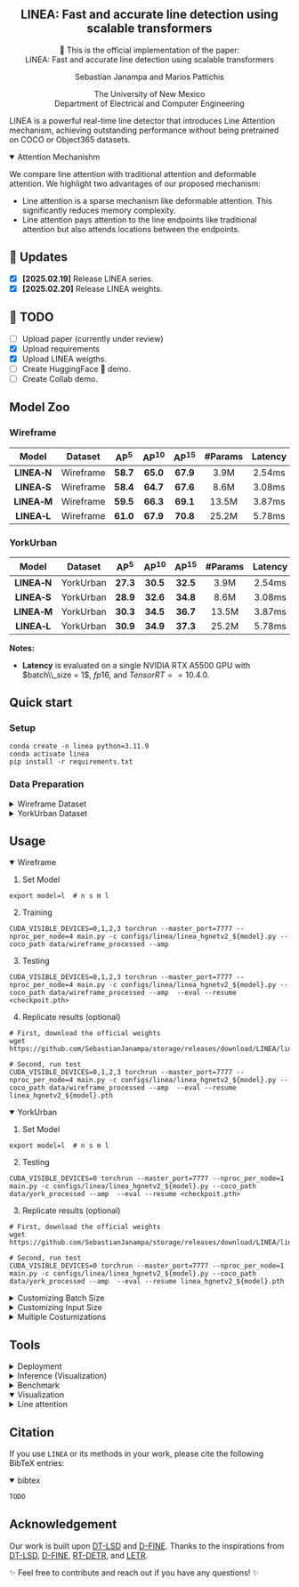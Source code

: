 
<h2 align="center">
  LINEA: Fast and accurate line detection using scalable transformers
</h2>

<p align="center">
    📄 This is the official implementation of the paper:
    <br>
   LINEA: Fast and accurate line detection using scalable transformers
</p>



<p align="center">
Sebastian Janampa and Marios Pattichis
</p>

<p align="center">
The University of New Mexico
  <br>
Department of Electrical and Computer Engineering
</p>

LINEA is a powerful real-time line detector that introduces Line Attention mechanism,
achieving outstanding performance without being pretrained on COCO or Object365 datasets. 

<details open>
<summary> Attention Mechanishm </summary>

We compare line attention with traditional attention and deformable attention.
We highlight two advantages of our proposed mechanism:

- Line attention is a sparse mechanism like deformable attention. This significantly reduces memory complexity.
- Line attention pays attention to the line endpoints like traditional attention but also attends locations between the endpoints.

</details>

## 🚀 Updates
- [x] **\[2025.02.19\]** Release LINEA series.
- [x] **\[2025.02.20\]** Release LINEA weights.

## 📝 TODO
- [ ] Upload paper (currently under review)
- [x] Upload requirements
- [x] Upload LINEA weigths.
- [ ] Create HuggingFace 🤗 demo.
- [ ] Create Collab demo.

## Model Zoo

### Wireframe
| Model | Dataset | AP<sup>5</sup> | AP<sup>10</sup> | AP<sup>15</sup> | #Params | Latency | GFLOPs | config | checkpoint |
| :---: | :---: | :---: |  :---: | :---: | :---: | :---: | :---: | :---: | :---: | 
**LINEA&#8209;N** | Wireframe | **58.7** | **65.0** | **67.9** | 3.9M | 2.54ms | 12.1 | [py](https://github.com/SebastianJanampa/LINEA/blob/master/configs/linea/linea_hgnetv2_n.py) | [65.0](https://github.com/SebastianJanampa/storage/releases/download/LINEA/linea_hgnetv2_n.pth) | 
**LINEA&#8209;S** | Wireframe | **58.4** | **64.7** | **67.6** | 8.6M | 3.08ms | 31.7 | [py](https://github.com/SebastianJanampa/LINEA/blob/master/configs/linea/linea_hgnetv2_s.py) | [64.7](https://github.com/SebastianJanampa/storage/releases/download/LINEA/linea_hgnetv2_m.pth) | 
**LINEA&#8209;M** | Wireframe | **59.5** | **66.3** | **69.1** | 13.5M | 3.87ms | 45.6 | [py](https://github.com/SebastianJanampa/LINEA/blob/master/configs/linea/linea_hgnetv2_m.py) | [66.3](https://github.com/SebastianJanampa/storage/releases/download/LINEA/linea_hgnetv2_m.pth) | 
**LINEA&#8209;L** | Wireframe | **61.0** | **67.9** | **70.8** | 25.2M | 5.78ms | 83.8 | [py](https://github.com/SebastianJanampa/LINEA/blob/master/configs/linea/linea_hgnetv2_l.py) | [67.9](https://github.com/SebastianJanampa/storage/releases/download/LINEA/linea_hgnetv2_l.pth) |

### YorkUrban
| Model | Dataset | AP<sup>5</sup> | AP<sup>10</sup> | AP<sup>15</sup> | #Params | Latency | GFLOPs | config | checkpoint |
| :---: | :---: | :---: |  :---: | :---: | :---: | :---: | :---: | :---: | :---: | 
**LINEA&#8209;N** | YorkUrban | **27.3** | **30.5** | **32.5** | 3.9M | 2.54ms | 12.1 | [py](https://github.com/SebastianJanampa/LINEA/blob/master/configs/linea/linea_hgnetv2_n.py) | [65.0](https://github.com/SebastianJanampa/storage/releases/download/LINEA/linea_hgnetv2_n.pth) | 
**LINEA&#8209;S** | YorkUrban | **28.9** | **32.6** | **34.8** | 8.6M | 3.08ms | 31.7 | [py](https://github.com/SebastianJanampa/LINEA/blob/master/configs/linea/linea_hgnetv2_s.py) | [64.7](https://github.com/SebastianJanampa/storage/releases/download/LINEA/linea_hgnetv2_s.pth) | 
**LINEA&#8209;M** | YorkUrban | **30.3** | **34.5** | **36.7** | 13.5M | 3.87ms | 45.6 | [py](https://github.com/SebastianJanampa/LINEA/blob/master/configs/linea/linea_hgnetv2_m.py) | [66.3](https://github.com/SebastianJanampa/storage/releases/download/LINEA/linea_hgnetv2_m.pth) | 
**LINEA&#8209;L** | YorkUrban | **30.9** | **34.9** | **37.3** | 25.2M | 5.78ms | 83.8 | [py](https://github.com/SebastianJanampa/LINEA/blob/master/configs/linea/linea_hgnetv2_l.py) | [67.9](https://github.com/SebastianJanampa/storage/releases/download/LINEA/linea_hgnetv2_l.pth) |

**Notes:**
- **Latency** is evaluated on a single NVIDIA RTX A5500 GPU with $batch\\_size = 1$, $fp16$, and $TensorRT==10.4.0$.



## Quick start

### Setup

```shell
conda create -n linea python=3.11.9
conda activate linea
pip install -r requirements.txt
```


### Data Preparation

<details>
<summary> Wireframe Dataset </summary>

TODO

</details>

<details>
<summary> YorkUrban Dataset </summary>
  TODO
</details>


## Usage
<details open>
<summary> Wireframe </summary>

<!-- <summary>1. Training </summary> -->
1. Set Model
```shell
export model=l  # n s m l
```

2. Training
```shell
CUDA_VISIBLE_DEVICES=0,1,2,3 torchrun --master_port=7777 --nproc_per_node=4 main.py -c configs/linea/linea_hgnetv2_${model}.py --coco_path data/wireframe_processed --amp 
```

<!-- <summary>2. Testing </summary> -->
3. Testing
```shell
CUDA_VISIBLE_DEVICES=0,1,2,3 torchrun --master_port=7777 --nproc_per_node=4 main.py -c configs/linea/linea_hgnetv2_${model}.py --coco_path data/wireframe_processed --amp  --eval --resume <checkpoit.pth>
```

4. Replicate results (optional)
```shell
# First, download the official weights
wget https://github.com/SebastianJanampa/storage/releases/download/LINEA/linea_hgnetv2_${model}.pth

# Second, run test
CUDA_VISIBLE_DEVICES=0,1,2,3 torchrun --master_port=7777 --nproc_per_node=4 main.py -c configs/linea/linea_hgnetv2_${model}.py --coco_path data/wireframe_processed --amp  --eval --resume linea_hgnetv2_${model}.pth
```

</details>

<details open>
<summary> YorkUrban </summary>

<!-- <summary>1. Training </summary> -->
1. Set Model
```shell
export model=l  # n s m l
```

<!-- <summary>2. Testing </summary> -->
2. Testing
```shell
CUDA_VISIBLE_DEVICES=0 torchrun --master_port=7777 --nproc_per_node=1 main.py -c configs/linea/linea_hgnetv2_${model}.py --coco_path data/york_processed --amp  --eval --resume <checkpoit.pth>
```

3. Replicate results (optional)
```shell
# First, download the official weights
wget https://github.com/SebastianJanampa/storage/releases/download/LINEA/linea_hgnetv2_${model}.pth

# Second, run test
CUDA_VISIBLE_DEVICES=0 torchrun --master_port=7777 --nproc_per_node=1 main.py -c configs/linea/linea_hgnetv2_${model}.py --coco_path data/york_processed --amp  --eval --resume linea_hgnetv2_${model}.pth
```

</details>

<details>
<summary> Customizing Batch Size </summary>

For example, if you want to train with a total batch size of 16 when training **LINEA-L** on Wireframe:

```shell
CUDA_VISIBLE_DEVICES=0,1,2,3 torchrun --master_port=7777 --nproc_per_node=4 main.py -c configs/linea/linea_hgnetv2_l.py --coco_path data/wireframe_processed --amp --options batch_size_train=16
```
</details>

<details>
<summary> Customizing Input Size </summary>

If you'd like to train **LINEA-L** on Wireframe with an input size of 320x320 (we only support square shapes):
```shell
CUDA_VISIBLE_DEVICES=0 torchrun --master_port=7777 --nproc_per_node=1 main.py -c configs/linea/linea_hgnetv2_l.py --coco_path data/wireframe_processed --amp --options eval_spatial_size=320,320
```
or 
```shell
CUDA_VISIBLE_DEVICES=0 torchrun --master_port=7777 --nproc_per_node=1 main.py -c configs/linea/linea_hgnetv2_l.py --coco_path data/wireframe_processed --amp --options eval_spatial_size=320
```

</details>

<details>
<summary> Multiple Costumizations </summary>

If you'd like to train **LINEA-L** on Wireframe with an input size of 480x480 and a total batch size of 4:

```shell
CUDA_VISIBLE_DEVICES=0 torchrun --master_port=7777 --nproc_per_node=1 main.py -c configs/linea/linea_hgnetv2_l.py --coco_path data/wireframe_processed --amp --options eval_spatial_size=320 batch_size_train=4
```

</details>

## Tools
<details>
<summary> Deployment </summary>

<!-- <summary>4. Export onnx </summary> -->
1. Setup
```shell
pip install onnx onnxsim
export model=l  # n s m l
```

2. Export onnx
```shell
python tools/deployment/export_onnx.py --check -c configs/dfine/dfine_hgnetv2_${model}_coco.yml -r model.pth
```

3. Export [tensorrt](https://docs.nvidia.com/deeplearning/tensorrt/install-guide/index.html)
For a specific file
```shell
trtexec --onnx="model.onnx" --saveEngine="model.engine" --fp16
```

or, for all files inside a folder
```shell
python export_tensorrt.py
```

</details>

<details>
<summary> Inference (Visualization) </summary>


1. Setup
```shell
pip install -r tools/inference/requirements.txt
export model=l  # n s m l
```


<!-- <summary>5. Inference </summary> -->
2. Inference (onnxruntime / tensorrt / torch)

Inference on images and videos is supported.

For a single file
```shell
python tools/inference/onnx_inf.py --onnx model.onnx --input example/example1.jpg  
python tools/inference/trt_inf.py --trt model.engine --input example/example1.jpg
python tools/inference/torch_inf.py -c configs/dfine/linea_hgnetv2_${model}.yml -r <checkpoint.pth> --input example/example1.jpg --device cuda:0
```

For a folder
```shell
python tools/inference/onnx_inf.py --onnx model.onnx --input example  
python tools/inference/trt_inf.py --trt model.engine --input example
python tools/inference/torch_inf.py -c configs/dfine/linea_hgnetv2_${model}.yml -r <checkpoint.pth> --input example --device cuda:0
```
</details>

<details>
<summary> Benchmark </summary>

1. Setup
```shell
pip install -r tools/benchmark/requirements.txt
export model=l  # n s m l
```

<!-- <summary>6. Benchmark </summary> -->
2. Model FLOPs, MACs, and Params
```shell
python tools/benchmark/get_info.py --config configs/linea/linea_hgnetv2_${model}.py 
```

3. TensorRT Latency
```shell
python tools/benchmark/trt_benchmark.py --infer_dir ./data/wireframe_processed/val2017 --engine_dir trt_engine
```

4. Pytorch Latency
```shell
python tools/benchmark/torch_benchmark.py -c ./configs/linea/linea_hgnetv2_${model}.py --resume linea_hgnetv2_${model}.pth --infer_dir ./data/wireframe_processed/val2017
```
</details>

<details open>
<summary> Visualization </summary>

<details>
<summary> Line attention </summary>
``` shell
python tools/visualization/line_attention.py -c ./configs/linea/linea_hgnetv2_${model}.py --resume linea_hgnetv2_${model}.pth --data-path ./data/wireframe_processed -d cuda --num_images 10

```
</details>

<details>
<summary> Feature maps from the backbone and encoder </summary>
``` shell
python tools/visualization/backbone_encoder.py -c ./configs/linea/linea_hgnetv2_${model}.py --resume linea_hgnetv2_${model}.pth --data-path ./data/wireframe_processed -d cuda --num_images 10
```
</details>

</details>


## Citation
If you use `LINEA` or its methods in your work, please cite the following BibTeX entries:
<details open>
<summary> bibtex </summary>

```latex
TODO
```
</details>

## Acknowledgement
Our work is built upon [DT-LSD](https://github.com/SebastianJanampa/DT-LSD) and [D-FINE](https://github.com/Peterande/D-FINE).
Thanks to the inspirations from [DT-LSD](https://github.com/SebastianJanampa/DT-LSD), [D-FINE](https://github.com/Peterande/D-FINE), [RT-DETR](https://github.com/lyuwenyu/RT-DETR), and [LETR](https://github.com/mlpc-ucsd/LETR).

✨ Feel free to contribute and reach out if you have any questions! ✨

